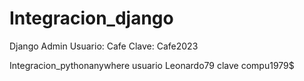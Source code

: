 # Integracion_django
Django Admin
Usuario: Cafe
Clave: Cafe2023

Integracion_pythonanywhere
usuario Leonardo79
clave compu1979$
